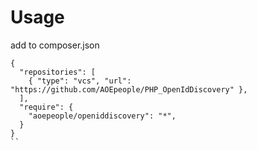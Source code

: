 # Usage

add to composer.json

````
{
  "repositories": [
    { "type": "vcs", "url": "https://github.com/AOEpeople/PHP_OpenIdDiscovery" },
  ],
  "require": {
    "aoepeople/openiddiscovery": "*",
  }
}
``